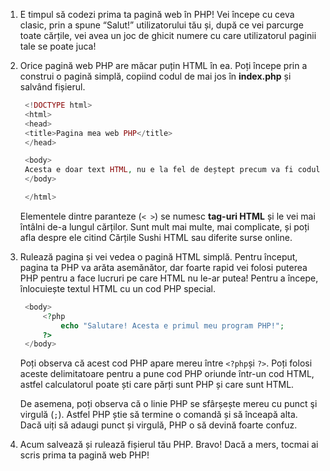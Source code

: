 1. E timpul să codezi prima ta pagină web în PHP! Vei începe cu ceva clasic, prin a spune “Salut!” utilizatorului tău și, după ce vei parcurge toate cărțile, vei avea un joc de ghicit numere cu care utilizatorul paginii tale se poate juca!

2. Orice pagină web PHP are măcar puțin HTML în ea. Poți începe prin a construi o pagină simplă, copiind codul de mai jos în **index.php** și salvând fișierul.

   ```php
    <!DOCTYPE html>
    <html>
    <head>
    <title>Pagina mea web PHP</title>
    </head>

    <body>
    Acesta e doar text HTML, nu e la fel de deștept precum va fi codul tău PHP!
    </body>

    </html>
   ```

   Elementele dintre paranteze \(`< >`\) se numesc **tag-uri HTML** și le vei mai întâlni de-a lungul cărților. Sunt mult mai multe, mai complicate, și poți afla despre ele citind Cărțile Sushi HTML sau diferite surse online.

3. Rulează pagina și vei vedea o pagină HTML simplă. Pentru început, pagina ta PHP va arăta asemănător, dar foarte rapid vei folosi puterea PHP pentru a face lucruri pe care HTML nu le-ar putea! Pentru a începe, înlocuiește textul HTML cu un cod PHP special.

   ```php
    <body>
        <?php
            echo "Salutare! Acesta e primul meu program PHP!";
        ?>
    </body>
   ```

   Poți observa că acest cod PHP apare mereu între `<?php`și `?>`. Poți folosi aceste delimitatoare pentru a pune cod PHP oriunde într-un cod HTML, astfel calculatorul poate ști care părți sunt PHP și care sunt HTML.

   De asemena, poți observa că o linie PHP se sfârșește mereu cu punct şi virgulă \(`;`\). Astfel PHP știe să termine o comandă și să înceapă alta. Dacă uiți să adaugi punct și virgulă, PHP o să devină foarte confuz.

4. Acum salvează și rulează fișierul tău PHP. Bravo! Dacă a mers, tocmai ai scris prima ta pagină web PHP!



